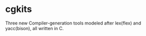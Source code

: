 # cgkits
Three new Compiler-generation tools modeled after lex(flex) and yacc(bison), all written in C.

